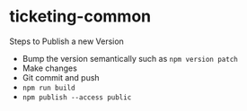 # ticketing-common

Steps to Publish a new Version
- Bump the version semantically such as `npm version patch`
- Make changes
- Git commit and push
- `npm run build`
- `npm publish --access public`
